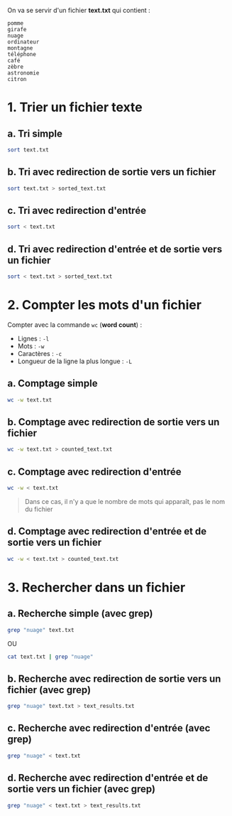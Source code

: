 On va se servir d'un fichier **text.txt** qui contient :

```
pomme
girafe
nuage
ordinateur
montagne
téléphone
café
zèbre
astronomie
citron
```

# 1. Trier un fichier texte

## a. Tri simple
```bash
sort text.txt
```
## b. Tri avec redirection de sortie vers un fichier
```bash
sort text.txt > sorted_text.txt
```

## c. Tri avec redirection d'entrée
```bash
sort < text.txt
```
## d. Tri avec redirection d'entrée et de sortie vers un fichier
```bash
sort < text.txt > sorted_text.txt
```

# 2. Compter les mots d'un fichier

Compter avec la commande `wc` (**word count**) :
* Lignes  : `-l`
* Mots : `-w`
* Caractères : `-c`
* Longueur de la ligne la plus longue : `-L`
## a. Comptage simple
```bash
wc -w text.txt
```
## b. Comptage avec redirection de sortie vers un fichier
```bash
wc -w text.txt > counted_text.txt
```
## c. Comptage avec redirection d'entrée
```bash
wc -w < text.txt
```

> Dans ce cas, il n'y a que le nombre de mots qui apparaît, pas le nom du fichier
## d. Comptage avec redirection d'entrée et de sortie vers un fichier
```bash
wc -w < text.txt > counted_text.txt
```

# 3. Rechercher dans un fichier

## a. Recherche simple (avec grep)
```bash
grep "nuage" text.txt
```
OU
```bash
cat text.txt | grep "nuage"
```

## b. Recherche avec redirection de sortie vers un fichier (avec grep)
```bash
grep "nuage" text.txt > text_results.txt
```

## c. Recherche avec redirection d'entrée (avec grep)
```bash
grep "nuage" < text.txt
```

## d. Recherche avec redirection d'entrée et de sortie vers un fichier (avec grep)
```bash
grep "nuage" < text.txt > text_results.txt
```
